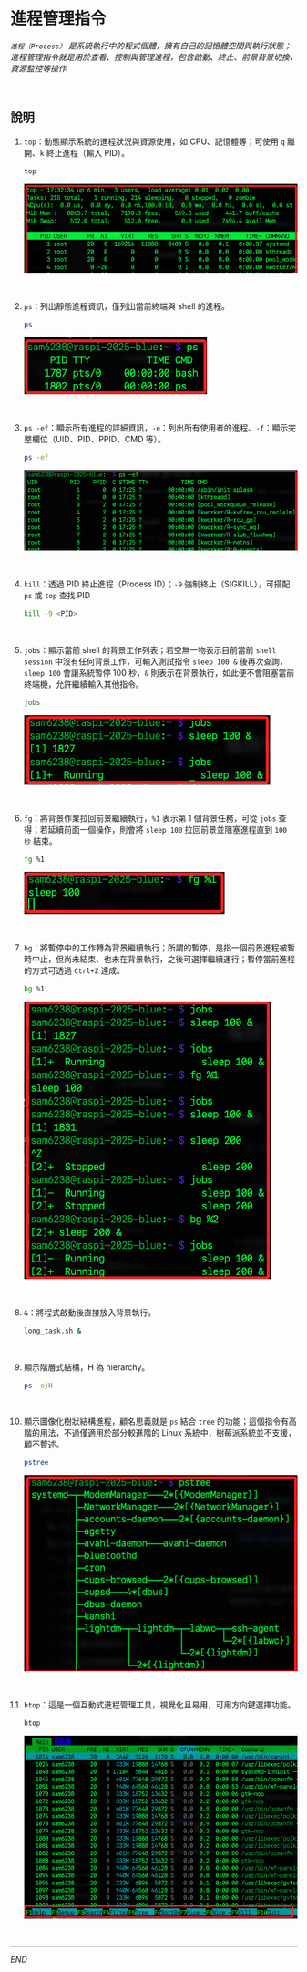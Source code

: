 # 進程管理指令

_`進程（Process）` 是系統執行中的程式個體，擁有自己的記憶體空間與執行狀態；進程管理指令就是用於查看、控制與管理進程，包含啟動、終止、前景背景切換、資源監控等操作_

<br>

## 說明

1. `top`：動態顯示系統的進程狀況與資源使用，如 CPU、記憶體等；可使用 `q` 離開、`k` 終止進程（輸入 PID）。

    ```bash
    top
    ```

    ![](images/img_35.png)

<br>

2. `ps`：列出靜態進程資訊，僅列出當前終端與 shell 的進程。

    ```bash
    ps
    ```

    ![](images/img_36.png)

<br>

3. `ps -ef`：顯示所有進程的詳細資訊，`-e`：列出所有使用者的進程、`-f`：顯示完整欄位（UID、PID、PPID、CMD 等）。

    ```bash
    ps -ef
    ```

    ![](images/img_37.png)

<br>

4. `kill`：透過 PID 終止進程（Process ID）；`-9` 強制終止（SIGKILL），可搭配 `ps` 或 `top` 查找 PID

    ```bash
    kill -9 <PID>
    ```

<br>

5. `jobs`：顯示當前 shell 的背景工作列表；若空無一物表示目前當前 `shell session` 中沒有任何背景工作，可輸入測試指令 `sleep 100 &` 後再次查詢，`sleep 100` 會讓系統暫停 100 秒，`&` 則表示在背景執行，如此便不會阻塞當前終端機，允許繼續輸入其他指令。

    ```bash
    jobs
    ```

    ![](images/img_38.png)

<br>

6. `fg`：將背景作業拉回前景繼續執行，`%1` 表示第 1 個背景任務，可從 `jobs` 查得；若延續前面一個操作，則會將 `sleep 100` 拉回前景並阻塞進程直到 `100 秒` 結束。

    ```bash
    fg %1
    ```

    ![](images/img_39.png)

<br>

7. `bg`：將暫停中的工作轉為背景繼續執行；所謂的暫停，是指一個前景進程被暫時中止，但尚未結束、也未在背景執行，之後可選擇繼續運行；暫停當前進程的方式可透過 `Ctrl+Z` 達成。

    ```bash
    bg %1
    ```

    ![](images/img_40.png)

<br>

8. `&`：將程式啟動後直接放入背景執行。

    ```bash
    long_task.sh &
    ```

<br>

9. 顯示階層式結構，H 為 hierarchy。

    ```bash
    ps -ejH
    ```

<br>

10. 顯示圖像化樹狀結構進程，顧名思義就是 `ps` 結合 `tree` 的功能；這個指令有高階的用法，不過僅適用於部分較進階的 Linux 系統中，樹莓派系統並不支援，顧不贅述。

    ```bash
    pstree
    ```

    ![](images/img_42.png)

<br>

11. `htop`：這是一個互動式進程管理工具，視覺化且易用，可用方向鍵選擇功能。

    ```bash
    htop
    ```

    ![](images/img_41.png)

<br>

___

_END_